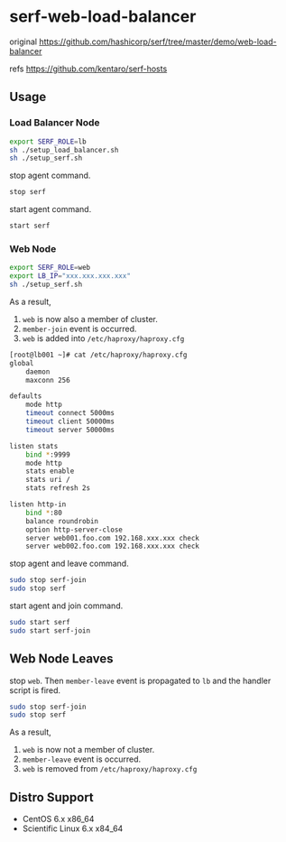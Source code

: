 # serf-web-load-balancer

original https://github.com/hashicorp/serf/tree/master/demo/web-load-balancer

refs https://github.com/kentaro/serf-hosts

## Usage

### Load Balancer Node

``` sh
export SERF_ROLE=lb
sh ./setup_load_balancer.sh
sh ./setup_serf.sh
```

stop agent command.

``` sh
stop serf
```

start agent command.

``` sh
start serf
```

### Web Node

``` sh
export SERF_ROLE=web
export LB_IP="xxx.xxx.xxx.xxx"
sh ./setup_serf.sh
```

As a result,

 1. `web` is now also a member of cluster.
 2. `member-join` event is occurred. 
 3. `web` is added into `/etc/haproxy/haproxy.cfg`

``` sh
[root@lb001 ~]# cat /etc/haproxy/haproxy.cfg
global
    daemon
    maxconn 256

defaults
    mode http
    timeout connect 5000ms
    timeout client 50000ms
    timeout server 50000ms

listen stats
    bind *:9999
    mode http
    stats enable
    stats uri /
    stats refresh 2s

listen http-in
    bind *:80
    balance roundrobin
    option http-server-close
    server web001.foo.com 192.168.xxx.xxx check
    server web002.foo.com 192.168.xxx.xxx check
```

stop agent and leave command.

``` sh
sudo stop serf-join
sudo stop serf
```

start agent and join command.

``` sh
sudo start serf
sudo start serf-join
```

## Web Node Leaves

stop `web`. Then `member-leave` event is propagated to `lb` and the handler script is fired.

``` sh
sudo stop serf-join
sudo stop serf
```

As a result,

 1. `web` is now not a member of cluster.
 2. `member-leave` event is occurred. 
 3. `web` is removed from `/etc/haproxy/haproxy.cfg`

## Distro Support

 * CentOS 6.x x86_64
 * Scientific Linux 6.x x84_64
